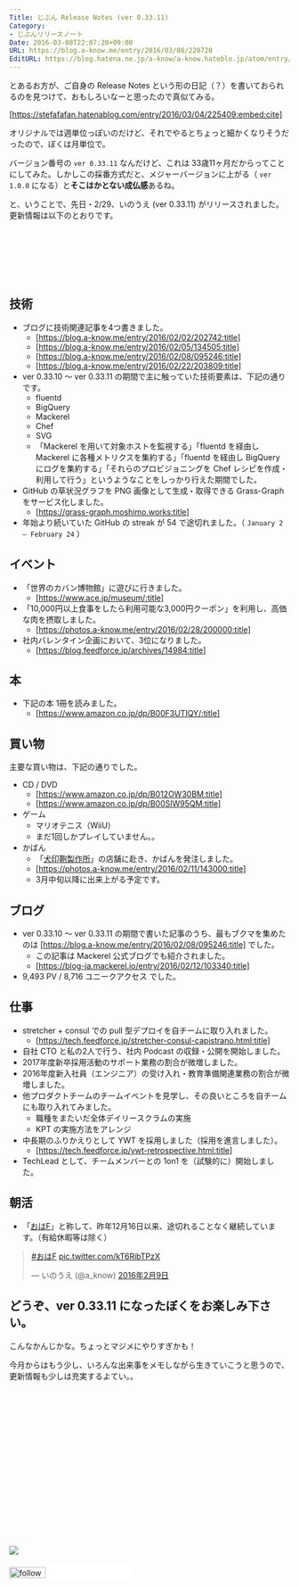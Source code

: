 ```yaml
---
Title: じぶん Release Notes (ver 0.33.11)
Category:
- じぶんリリースノート
Date: 2016-03-08T22:07:20+09:00
URL: https://blog.a-know.me/entry/2016/03/08/220720
EditURL: https://blog.hatena.ne.jp/a-know/a-know.hateblo.jp/atom/entry/10328537792366284028
---
```


とあるお方が、ご自身の Release Notes という形の日記（？）を書いておられるのを見つけて、おもしろいなーと思ったので真似てみる。




[https://stefafafan.hatenablog.com/entry/2016/03/04/225409:embed:cite]




オリジナルでは週単位っぽいのだけど、それでやるとちょっと細かくなりそうだったので、ぼくは月単位で。


バージョン番号の `ver 0.33.11` なんだけど、これは 33歳11ヶ月だからってことにしてみた。しかしこの採番方式だと、メジャーバージョンに上がる（ `ver 1.0.0` になる）と<b>そこはかとない成仏感</b>あるね。


と、いうことで、先日・2/29、いのうえ (ver 0.33.11) がリリースされました。更新情報は以下のとおりです。




<!-- more -->

<script async src="//pagead2.googlesyndication.com/pagead/js/adsbygoogle.js"></script>
<!-- article-top -->
<ins class="adsbygoogle"
     style="display:inline-block;width:728px;height:90px"
     data-ad-client="ca-pub-3463034538369189"
     data-ad-slot="8367620130"></ins>
<script>
(adsbygoogle = window.adsbygoogle || []).push({});
</script>


## 技術
* ブログに技術関連記事を4つ書きました。
    * [https://blog.a-know.me/entry/2016/02/02/202742:title]
    * [https://blog.a-know.me/entry/2016/02/05/134505:title]
    * [https://blog.a-know.me/entry/2016/02/08/095246:title]
    * [https://blog.a-know.me/entry/2016/02/22/203809:title]
* ver 0.33.10 〜 ver 0.33.11 の期間で主に触っていた技術要素は、下記の通りです。
    * fluentd
    * BigQuery
    * Mackerel
    * Chef
    * SVG
    * 「Mackerel を用いて対象ホストを監視する」「fluentd を経由し Mackerel に各種メトリクスを集約する」「fluentd を経由し BigQuery にログを集約する」「それらのプロビジョニングを Chef レシピを作成・利用して行う」というようなことをしっかり行えた期間でした。
* GitHub の草状況グラフを PNG 画像として生成・取得できる Grass-Graph をサービス化しました。
    * [https://grass-graph.moshimo.works:title]
* 年始より続いていた GitHub の streak が 54 で途切れました。（ `January 2 – February 24` ）


## イベント
* 「世界のカバン博物館」に遊びに行きました。
    * [https://www.ace.jp/museum/:title]
* 「10,000円以上食事をしたら利用可能な3,000円クーポン」を利用し、高価な肉を摂取しました。
    * [https://photos.a-know.me/entry/2016/02/28/200000:title]
* 社内バレンタイン企画において、3位になりました。
    * [https://blog.feedforce.jp/archives/14984:title]




## 本
* 下記の本 1冊を読みました。
    * [https://www.amazon.co.jp/dp/B00F3UTIQY/:title]




## 買い物
主要な買い物は、下記の通りでした。

* CD / DVD
    * [https://www.amazon.co.jp/dp/B012OW30BM:title]
    * [https://www.amazon.co.jp/dp/B00SIW95QM:title]
* ゲーム
    * マリオテニス（WiiU）
    * まだ1回しかプレイしていません。。
* かばん
    * 「[犬印鞄製作所](http://www.inujirushikaban.jp/)」の店舗に赴き、かばんを発注しました。
    * [https://photos.a-know.me/entry/2016/02/11/143000:title]
    * 3月中旬以降に出来上がる予定です。



## ブログ
* ver 0.33.10 〜 ver 0.33.11 の期間で書いた記事のうち、最もブクマを集めたのは [https://blog.a-know.me/entry/2016/02/08/095246:title] でした。
    * この記事は Mackerel 公式ブログでも紹介されました。
    * [https://blog-ja.mackerel.io/entry/2016/02/12/103340:title]
* 9,493 PV / 8,716 ユニークアクセス でした。


## 仕事
* stretcher + consul での pull 型デプロイを自チームに取り入れました。
    * [https://tech.feedforce.jp/stretcher-consul-capistrano.html:title]
* 自社 CTO と私の2人で行う、社内 Podcast の収録・公開を開始しました。
* 2017年度新卒採用活動のサポート業務の割合が微増しました。
* 2016年度新入社員（エンジニア）の受け入れ・教育準備関連業務の割合が微増しました。
* 他プロダクトチームのチームイベントを見学し、その良いところを自チームにも取り入れてみました。
    * 職種をまたいだ全体デイリースクラムの実施
    * KPT の実施方法をアレンジ
* 中長期のふりかえりとして YWT を採用しました（採用を進言しました）。
    * [https://tech.feedforce.jp/ywt-retrospective.html:title]
* TechLead として、チームメンバーとの 1on1 を（試験的に）開始しました。


## 朝活

* 「[おはF](https://twitter.com/hashtag/%E3%81%8A%E3%81%AFF?src=hash)」と称して、昨年12月16日以来、途切れることなく継続しています。（有給休暇等は除く）


<blockquote class="twitter-tweet" data-lang="ja"><p lang="und" dir="ltr"><a href="https://twitter.com/hashtag/%E3%81%8A%E3%81%AFF?src=hash">#おはF</a> <a href="https://t.co/kT6RibTPzX">pic.twitter.com/kT6RibTPzX</a></p>&mdash; いのうえ (@a_know) <a href="https://twitter.com/a_know/status/697198568256352256">2016年2月9日</a></blockquote>
<script async src="//platform.twitter.com/widgets.js" charset="utf-8"></script>



## どうぞ、ver 0.33.11 になったぼくをお楽しみ下さい。


こんなかんじかな。ちょっとマジメにやりすぎかも！


今月からはもう少し、いろんな出来事をメモしながら生きていこうと思うので、更新情報も少しは充実するよてい。。

<div>
<br>
<script async src="//pagead2.googlesyndication.com/pagead/js/adsbygoogle.js"></script>
<!-- article-bottom2 -->
<ins class="adsbygoogle"
     style="display:inline-block;width:300px;height:250px"
     data-ad-client="ca-pub-3463034538369189"
     data-ad-slot="5274552934"></ins>
<script>
(adsbygoogle = window.adsbygoogle || []).push({});
</script>

<a href="http://bit.ly/pixe-la" target='blank' rel="nofollow"><img src="https://cdn-ak.f.st-hatena.com/images/fotolife/a/a-know/20170405/20170405220342.png"></a>
<br>
</div>

<div>
<a href='http://cloud.feedly.com/#subscription%2Ffeed%2Fhttp%3A%2F%2Fblog.a-know.me%2Ffeed'  target='blank'><img id='feedlyFollow' src='//s3.feedly.com/img/follows/feedly-follow-rectangle-volume-small_2x.png' alt='follow us in feedly' width='65' height='20'></a>



<iframe src="//blog.hatena.ne.jp/a-know/a-know.hateblo.jp/subscribe/iframe" allowtransparency="true" frameborder="0" scrolling="no" width="150" height="28"></iframe>
</div>


<script src="https://moshi-moshi.moshimo.works/moshimoshi/a_know_blog/2016-03-08-220720?title=%E3%81%98%E3%81%B6%E3%82%93%20Release%20Notes%20(ver%200.33.11)"></script>
